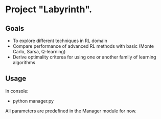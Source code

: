 # Project "Labyrinth".
## Goals
- To explore different techniques in RL domain
- Compare performance of advanced RL methods with basic (Monte Carlo, Sarsa, Q-learning)
- Derive optimality criterea for using one or another family of learning algorithms

## Usage
 In console:
 
 - python manager.py
 
 All parameters are predefined in the Manager module for now.
